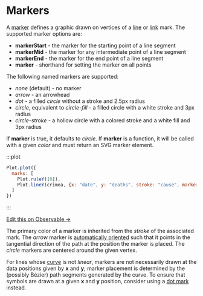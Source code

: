 <script setup>

import * as Plot from "@observablehq/plot";
import * as d3 from "d3";
import crimea from "./data/crimea.ts";

</script>

# Markers

A [marker](https://developer.mozilla.org/en-US/docs/Web/SVG/Element/marker) defines a graphic drawn on vertices of a [line](./marks/line.md) or [link](./marks/link.md) mark. The supported marker options are:

* **markerStart** - the marker for the starting point of a line segment
* **markerMid** - the marker for any intermediate point of a line segment
* **markerEnd** - the marker for the end point of a line segment
* **marker** - shorthand for setting the marker on all points

The following named markers are supported:

* *none* (default) - no marker
* *arrow* - an arrowhead
* *dot* - a filled *circle* without a stroke and 2.5px radius
* *circle*, equivalent to *circle-fill* - a filled circle with a white stroke and 3px radius
* *circle-stroke* - a hollow circle with a colored stroke and a white fill and 3px radius

If **marker** is true, it defaults to *circle*. If **marker** is a function, it will be called with a given *color* and must return an SVG marker element.

:::plot
```js
Plot.plot({
  marks: [
    Plot.ruleY([0]),
    Plot.lineY(crimea, {x: "date", y: "deaths", stroke: "cause", marker: true})
  ]
})
```
:::

[Edit this on Observable →](https://observablehq.com/d/cfc5b4e46aa18b57?intent=fork)

The primary color of a marker is inherited from the *stroke* of the associated mark. The *arrow* marker is [automatically oriented](https://developer.mozilla.org/en-US/docs/Web/SVG/Attribute/orient) such that it points in the tangential direction of the path at the position the marker is placed. The *circle* markers are centered around the given vertex.

For lines whose [curve](./curves.md) is not *linear*, markers are not necessarily drawn at the data positions given by **x** and **y**; marker placement is determined by the (possibly Bézier) path segments generated by the curve. To ensure that symbols are drawn at a given **x** and **y** position, consider using a [dot mark](./marks/dot.md) instead.
